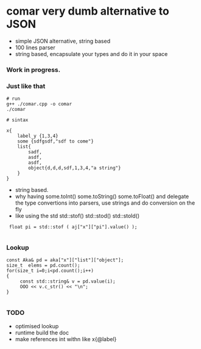 # comar very dumb  alternative to JSON

   * simple JSON alternative, string based
   * 100 lines parser
   * string based, encapsulate your types and do it in your space


### Work in progress.

### Just like that

```
# run
g++ ./comar.cpp -o comar
./comar

# sintax 

x{
    label_y {1,3,4}
    some {sdfgsdf,"sdf to come"}
    list{
        sadf,
        asdf,
        asdf,
        object{d,d,d,sdf,1,3,4,"a string"}
    }
}

```
   * string based.
   * why having some.toInt()  some.toString()  some.toFloat() and delegate the type convertions into parsers, use strings and do conversion on the fly
   * like using the std  std::stof() std::stod() std::stold() 

```   
 float pi = std::stof ( aj["x"]["pi"].value() );
 
```
  
### Lookup
   ```
   const Aka& pd = aka["x"]["list"]["object"];
   size_t  elems = pd.count();
   for(size_t i=0;i<pd.count();i++)
   {
        const std::string& v = pd.value(i);
        OOO << v.c_str() << "\n";
   }

   
   ```
   
### TODO
   * optimised lookup
   * runtime build the doc
   * make references int withn like x{@label}
